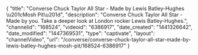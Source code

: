 {
    "title": "Converse Chuck Taylor All Star - Made by Lewis Batley-Hughes \u201cMosh Pit\u201d",
    "description": "Converse Chuck Taylor All Star - Made by you. Take a deeper look at London rocker Lewis Batley-Hughes.",
    "channelid": "168524",
    "videoid": "6386917",
    "date_created": "1441326642",
    "date_modified": "1447369531",
    "type": "captivate",
    "layout": "channelVideo",
    "url": "\/converse\/converse-chuck-taylor-all-star-made-by-lewis-batley-hughes-mosh-pit\/168524-6386917"
}